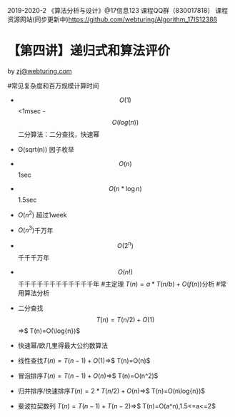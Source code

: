 2019-2020-2 《算法分析与设计》@17信息123 课程QQ群（830017818）
课程资源网站(同步更新中)https://github.com/webturing/Algorithm_17IS123ßß

# 【第四讲】递归式和算法评价

by  zj@webturing.com

#常见复杂度和百万规模计算时间
- $$O(1)​$$ 	<1msec
-$$O(log(n))$$ 二分算法：二分查找，快速幂
- O(sqrt(n))  因子枚举  
- $$O(n)$$       1sec
- $$O(n*\log{n})$$   1.5sec
- $O(n^2)$          超过1week
- $O(n^3)​$          千万年     
- $$O(2^n)​$$           千千千万年     
- $$O(n!)$$         千千千千千千千千千千千千年
#主定理 $T(n)=a*T(n/b)+O(f(n))$分析
#常用算法分析

- 二分查找 $$ T(n)=T(n/2)+O(1)$$ =>$ T(n)=O(\log{n})$
- 快速幂/欧几里得最大公约数算法
- 线性查找$T(n)=T(n-1)+O(1)​$=>$ T(n)=O(n)​$
- 冒泡排序$T(n)=T(n-1)+O(n)$=>$ T(n)=O(n^2)$
- 归并排序/快速排序$T(n)=2*T(n/2)+O(n)​$=>$ T(n)=O(n\log{n})​$
- 斐波拉契数列 $T(n)=T(n-1)+T(n-2)$=>$ T(n)=O(a^n),1.5<=a<=2$
